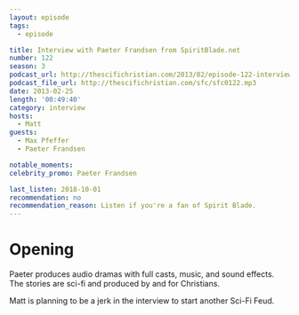 ```yaml
---
layout: episode
tags:
  - episode

title: Interview with Paeter Frandsen from SpiritBlade.net
number: 122
season: 3
podcast_url: http://thescifichristian.com/2013/02/episode-122-interview-with-paeter-frandsen-from-spritiblade-net/
podcast_file_url: http://thescifichristian.com/sfc/sfc0122.mp3
date: 2013-02-25
length: '00:49:40'
category: interview
hosts:
  - Matt
guests:
  - Max Pfeffer
  - Paeter Frandsen

notable_moments:
celebrity_promo: Paeter Frandsen 

last_listen: 2018-10-01
recommendation: no
recommendation_reason: Listen if you're a fan of Spirit Blade.
---
```

# Opening
Paeter produces audio dramas with full casts, music, and sound effects. The stories are sci-fi and produced by and for Christians. 

Matt is planning to be a jerk in the interview to start another Sci-Fi Feud.